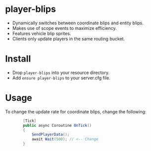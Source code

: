 # player-blips
* Dynamically switches between coordinate blips and entity blips.
* Makes use of scope events to maximize efficiency.
* Features vehicle blip sprites.
* Clients only update players in the same routing bucket.

# Install
* Drop `player-blips` into your resource directory.
* Add `ensure player-blips` to your server.cfg file.

# Usage
To change the update rate for coordinate blips, change the following:
```cs
        [Tick]
        public async Coroutine OnTick()
        {
            SendPlayerData();
            await Wait(500); // <-- Change
        }
```

